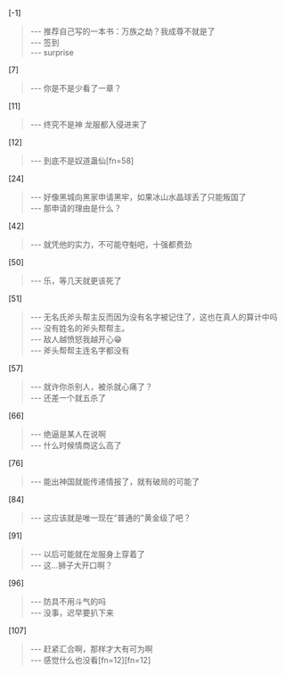 
[-1] 
>--- 推荐自己写的一本书：万族之劫？我成尊不就是了<br>
>--- 签到<br>
>--- surprise<br>

[7] 
>--- 你是不是少看了一章？<br>

[11] 
>--- 终究不是神 龙服都入侵进来了<br>

[12] 
>--- 到底不是奴道蛊仙[fn=58]<br>

[24] 
>--- 好像黑城向黑家申请黑牢，如果冰山水晶球丢了只能叛国了<br>
>--- 那申请的理由是什么？<br>

[42] 
>--- 就凭他的实力，不可能夺魁吧，十强都费劲<br>

[50] 
>--- 乐，等几天就更该死了<br>

[51] 
>--- 无名氏斧头帮主反而因为没有名字被记住了，这也在真人的算计中吗<br>
>--- 没有姓名的斧头帮帮主。<br>
>--- 敌人越愤怒我越开心😁<br>
>--- 斧头帮帮主连名字都没有<br>

[57] 
>--- 就许你杀别人，被杀就心痛了？<br>
>--- 还差一个就五杀了<br>

[66] 
>--- 绝逼是某人在说啊<br>
>--- 什么时候情商这么高了<br>

[76] 
>--- 能出神国就能传递情报了，就有破局的可能了<br>

[84] 
>--- 这应该就是唯一现在“普通的"黄金级了吧？<br>

[91] 
>--- 以后可能就在龙服身上穿着了<br>
>--- 这...狮子大开口啊？<br>

[96] 
>--- 防具不用斗气的吗<br>
>--- 没事，迟早要扒下来<br>

[107] 
>--- 赶紧汇合啊，那样才大有可为啊<br>
>--- 感觉什么也没看[fn=12][fn=12]<br>
